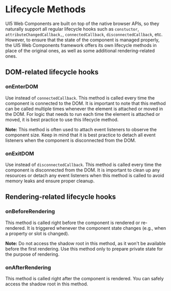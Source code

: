 # Lifecycle Methods

UI5 Web Components are built on top of the native browser APIs, so they naturally support all regular lifecycle hooks such as `constuctor`, `attributeChangedCallback,`, `connectedCallback`, `disconnectedCallback`, etc.
However, to ensure that the state of the component is managed properly, the UI5 Web Components framework offers its own lifecycle methods in place of the original ones, as well as some additional rendering-related ones.

## DOM-related lifecycle hooks

### onEnterDOM
Use instead of `connectedCallback`. This method is called every time the component is connected to the DOM. It is important to note that this method can be called multiple times whenever the element is attached or moved in the DOM. For logic that needs to run each time the element is attached or moved, it is best practice to use this lifecycle method.

**Note:** This method is often used to attach event listeners to observe the component size. Keep in mind that it is best practice to detach all event listeners when the component is disconnected from the DOM.

### onExitDOM
Use instead of `disconnectedCallback`. This method is called every time the component is disconnected from the DOM. It is important to clean up any resources or detach any event listeners when this method is called to avoid memory leaks and ensure proper cleanup.

## Rendering-related lifecycle hooks

### onBeforeRendering
This method is called right before the component is rendered or re-rendered. It is triggered whenever the component state changes (e.g., when a property or slot is changed).

**Note:** Do not access the shadow root in this method, as it won't be available before the first rendering. Use this method only to prepare private state for the purpose of rendering.

### onAfterRendering
This method is called right after the component is rendered. You can safely access the shadow root in this method.

